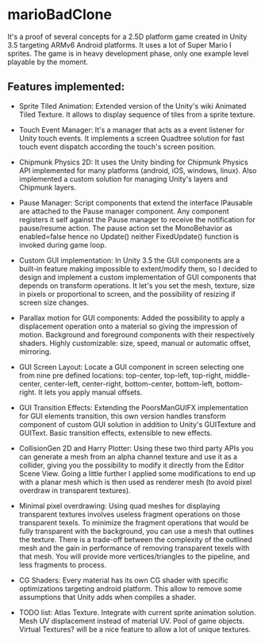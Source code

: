 marioBadClone
=============

It's a proof of several concepts for a 2.5D platform game created in Unity 3.5 targeting ARMv6 Android platforms.
It uses a lot of Super Mario I sprites.
The game is in heavy development phase, only one example level playable by the moment.

Features implemented:
---------------------

- Sprite Tiled Animation:
	Extended version of the Unity's wiki Animated Tiled Texture. It allows to display sequence of tiles from a sprite texture.
	
- Touch Event Manager:
	It's a manager that acts as a event listener for Unity touch events. 
	It implements a screen Quadtree solution for fast touch event dispatch according the touch's screen position.
	
- Chipmunk Physics 2D:
	It uses the Unity binding for Chipmunk Physics API implemented for many platforms (android, iOS, windows, linux).
	Also implemented a custom solution for managing Unity's layers and Chipmunk layers.
	
- Pause Manager:
	Script components that extend the interface IPausable are attached to the Pause manager component.
	Any component registers it self against the Pause manager to receive the notification for pause/resume action.
	The pause action set the MonoBehavior as enabled=false hence no Update() neither FixedUpdate() function is invoked during game loop.

- Custom GUI implementation:
	In Unity 3.5 the GUI components are a built-in feature making impossible to extent/modify them, so I decided to design and implement a custom implementation of GUI components that depends on transform operations.
	It let's you set the mesh, texture, size in pixels or proportional to screen, and the possibility of resizing if screen size changes.

- Parallax motion for GUI components:
	Added the possibility to apply a displacement operation onto a material so giving the impression of motion.
	Background and foreground components with their respectively shaders. Highly customizable: size, speed, manual or automatic offset, mirroring.
	
- GUI Screen Layout:
	Locate a GUI component in screen selecting one from nine pre defined locations: top-center, top-left, top-right, middle-center, center-left, center-right, bottom-center, bottom-left, bottom-right.
	It lets you apply manual offsets.
	
- GUI Transition Effects:
	Extending the PoorsManGUIFX implementation for GUI elements transition, this own version handles transform component of custom GUI solution in addition to Unity's GUITexture and GUIText. 
	Basic transition effects, extensible to new effects.
	
- CollisionGen 2D and Harry Plotter:
	Using these two third party APIs you can generate a mesh from an alpha channel texture and use it as a collider, giving you the possibility to modify it directly from the Editor Scene View.
	Going a little further I applied some modifications to end up with a planar mesh which is then used as renderer mesh (to avoid pixel overdraw in transparent textures).
	
- Minimal pixel overdrawing:
	Using quad meshes for displaying transparent textures involves useless fragment operations on those transparent texels.
	To minimize the fragment operations that would be fully transparent with the background, you can use a mesh that outlines the texture.
	There is a trade-off between the complexity of the outlined mesh and the gain in performance of removing transparent texels with that mesh.
	You will provide more vertices/triangles to the pipeline, and less fragments to process.
	
- CG Shaders:
	Every material has its own CG shader with specific optimizations targeting android platform. This allow to remove some assumptions that Unity adds when compiles a shader.

- TODO list:
	Atlas Texture. Integrate with current sprite animation solution.
	Mesh UV displacement instead of material UV.
	Pool of game objects.
	Virtual Textures? will be a nice feature to allow a lot of unique textures.
	